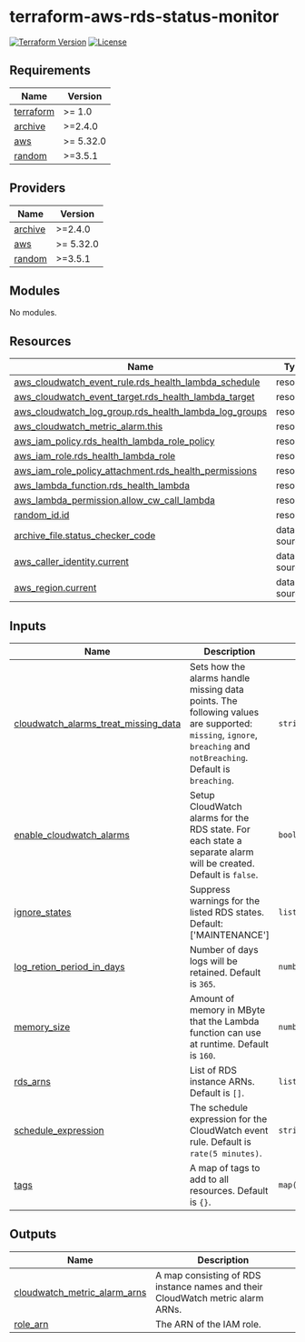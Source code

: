 # terraform-aws-rds-status-monitor

[![Terraform Version](https://img.shields.io/badge/Terraform%20Version->=1.0-blue.svg)](https://releases.hashicorp.com/terraform/)
[![License](https://img.shields.io/badge/License-Apache_2.0-blue.svg)](https://opensource.org/licenses/Apache-2.0)

<!-- BEGIN_TF_DOCS -->
## Requirements

| Name | Version |
|------|---------|
| <a name="requirement_terraform"></a> [terraform](#requirement\_terraform) | >= 1.0 |
| <a name="requirement_archive"></a> [archive](#requirement\_archive) | >=2.4.0 |
| <a name="requirement_aws"></a> [aws](#requirement\_aws) | >= 5.32.0 |
| <a name="requirement_random"></a> [random](#requirement\_random) | >=3.5.1 |

## Providers

| Name | Version |
|------|---------|
| <a name="provider_archive"></a> [archive](#provider\_archive) | >=2.4.0 |
| <a name="provider_aws"></a> [aws](#provider\_aws) | >= 5.32.0 |
| <a name="provider_random"></a> [random](#provider\_random) | >=3.5.1 |

## Modules

No modules.

## Resources

| Name | Type |
|------|------|
| [aws_cloudwatch_event_rule.rds_health_lambda_schedule](https://registry.terraform.io/providers/hashicorp/aws/latest/docs/resources/cloudwatch_event_rule) | resource |
| [aws_cloudwatch_event_target.rds_health_lambda_target](https://registry.terraform.io/providers/hashicorp/aws/latest/docs/resources/cloudwatch_event_target) | resource |
| [aws_cloudwatch_log_group.rds_health_lambda_log_groups](https://registry.terraform.io/providers/hashicorp/aws/latest/docs/resources/cloudwatch_log_group) | resource |
| [aws_cloudwatch_metric_alarm.this](https://registry.terraform.io/providers/hashicorp/aws/latest/docs/resources/cloudwatch_metric_alarm) | resource |
| [aws_iam_policy.rds_health_lambda_role_policy](https://registry.terraform.io/providers/hashicorp/aws/latest/docs/resources/iam_policy) | resource |
| [aws_iam_role.rds_health_lambda_role](https://registry.terraform.io/providers/hashicorp/aws/latest/docs/resources/iam_role) | resource |
| [aws_iam_role_policy_attachment.rds_health_permissions](https://registry.terraform.io/providers/hashicorp/aws/latest/docs/resources/iam_role_policy_attachment) | resource |
| [aws_lambda_function.rds_health_lambda](https://registry.terraform.io/providers/hashicorp/aws/latest/docs/resources/lambda_function) | resource |
| [aws_lambda_permission.allow_cw_call_lambda](https://registry.terraform.io/providers/hashicorp/aws/latest/docs/resources/lambda_permission) | resource |
| [random_id.id](https://registry.terraform.io/providers/hashicorp/random/latest/docs/resources/id) | resource |
| [archive_file.status_checker_code](https://registry.terraform.io/providers/hashicorp/archive/latest/docs/data-sources/file) | data source |
| [aws_caller_identity.current](https://registry.terraform.io/providers/hashicorp/aws/latest/docs/data-sources/caller_identity) | data source |
| [aws_region.current](https://registry.terraform.io/providers/hashicorp/aws/latest/docs/data-sources/region) | data source |

## Inputs

| Name | Description | Type | Default | Required |
|------|-------------|------|---------|:--------:|
| <a name="input_cloudwatch_alarms_treat_missing_data"></a> [cloudwatch\_alarms\_treat\_missing\_data](#input\_cloudwatch\_alarms\_treat\_missing\_data) | Sets how the alarms handle missing data points. The following values are supported: `missing`, `ignore`, `breaching` and `notBreaching`. Default is `breaching`. | `string` | `"breaching"` | no |
| <a name="input_enable_cloudwatch_alarms"></a> [enable\_cloudwatch\_alarms](#input\_enable\_cloudwatch\_alarms) | Setup CloudWatch alarms for the RDS state. For each state a separate alarm will be created. Default is `false`. | `bool` | `false` | no |
| <a name="input_ignore_states"></a> [ignore\_states](#input\_ignore\_states) | Suppress warnings for the listed RDS states. Default: ['MAINTENANCE'] | `list(string)` | <pre>[<br>  "MAINTENANCE"<br>]</pre> | no |
| <a name="input_log_retion_period_in_days"></a> [log\_retion\_period\_in\_days](#input\_log\_retion\_period\_in\_days) | Number of days logs will be retained. Default is `365`. | `number` | `365` | no |
| <a name="input_memory_size"></a> [memory\_size](#input\_memory\_size) | Amount of memory in MByte that the Lambda function can use at runtime. Default is `160`. | `number` | `160` | no |
| <a name="input_rds_arns"></a> [rds\_arns](#input\_rds\_arns) | List of RDS instance ARNs. Default is `[]`. | `list(string)` | `[]` | no |
| <a name="input_schedule_expression"></a> [schedule\_expression](#input\_schedule\_expression) | The schedule expression for the CloudWatch event rule. Default is `rate(5 minutes)`. | `string` | `"rate(5 minutes)"` | no |
| <a name="input_tags"></a> [tags](#input\_tags) | A map of tags to add to all resources. Default is `{}`. | `map(string)` | `{}` | no |

## Outputs

| Name | Description |
|------|-------------|
| <a name="output_cloudwatch_metric_alarm_arns"></a> [cloudwatch\_metric\_alarm\_arns](#output\_cloudwatch\_metric\_alarm\_arns) | A map consisting of RDS instance names and their CloudWatch metric alarm ARNs. |
| <a name="output_role_arn"></a> [role\_arn](#output\_role\_arn) | The ARN of the IAM role. |
<!-- END_TF_DOCS -->
